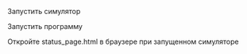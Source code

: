 Запустить симулятор

Запустить программу

Откройте status_page.html в браузере при запущенном симуляторе
